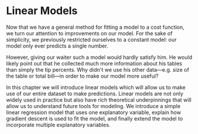 # Linear Models

Now that we have a general method for fitting a model to a cost function, we
turn our attention to improvements on our model. For the sake of simplicity, we
previously restricted ourselves to a constant model: our model only ever
predicts a single number.

However, giving our waiter such a model would hardly satisfy him. He would
likely point out that he collected much more information about his tables than
simply the tip percents. Why didn't we use his other data—e.g. size of the
table or total bill—in order to make our model more useful?

In this chapter we will introduce linear models which will allow us to make use
of our entire dataset to make predictions. Linear models are not only widely
used in practice but also have rich theoretical underpinnings that will allow
us to understand future tools for modeling. We introduce a simple linear regression model that uses one explanatory variable, explain how gradient descent is used to fit the model, and finally extend the model to incorporate multiple explanatory variables.
